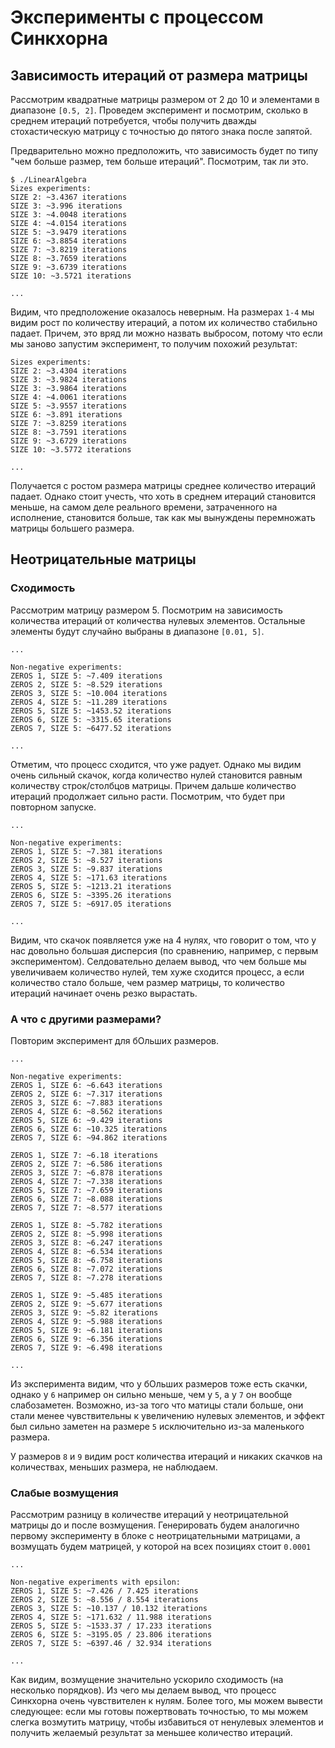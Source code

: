 # Эксперименты с процессом Синкхорна

## Зависимость итераций от размера матрицы

Рассмотрим квадратные матрицы размером от 2 до 10 и элементами в диапазоне `[0.5, 2]`. Проведем эксперимент и посмотрим, сколько в среднем итераций потребуется, чтобы получить дважды стохастическую матрицу с точностью до пятого знака после запятой.

Предварительно можно предположить, что зависимость будет по типу "чем больше размер, тем больше итераций". Посмотрим, так ли это.

```console
$ ./LinearAlgebra
Sizes experiments: 
SIZE 2: ~3.4367 iterations
SIZE 3: ~3.996 iterations
SIZE 3: ~4.0048 iterations
SIZE 4: ~4.0154 iterations
SIZE 5: ~3.9479 iterations
SIZE 6: ~3.8854 iterations
SIZE 7: ~3.8219 iterations
SIZE 8: ~3.7659 iterations
SIZE 9: ~3.6739 iterations
SIZE 10: ~3.5721 iterations

...

```

Видим, что предположение оказалось неверным. На размерах `1-4` мы видим рост по количеству итераций, а потом их количество стабильно падает. Причем, это вряд ли можно назвать выбросом, потому что если мы заново запустим эксперимент, то получим похожий результат:

```console
Sizes experiments: 
SIZE 2: ~3.4304 iterations
SIZE 3: ~3.9824 iterations
SIZE 3: ~3.9864 iterations
SIZE 4: ~4.0061 iterations
SIZE 5: ~3.9557 iterations
SIZE 6: ~3.891 iterations
SIZE 7: ~3.8259 iterations
SIZE 8: ~3.7591 iterations
SIZE 9: ~3.6729 iterations
SIZE 10: ~3.5772 iterations

...

```

Получается с ростом размера матрицы среднее количество итераций падает. Однако стоит учесть, что хоть в среднем итераций становится меньше, на самом деле реального времени, затраченного на исполнение, становится больше, так как мы вынуждены перемножать матрицы большего размера.

## Неотрицательные матрицы

### Сходимость

Рассмотрим матрицу размером 5. Посмотрим на зависимость количества итераций от количества нулевых элементов. Остальные элементы будут случайно выбраны в диапазоне `[0.01, 5]`.

```console
...

Non-negative experiments: 
ZEROS 1, SIZE 5: ~7.409 iterations
ZEROS 2, SIZE 5: ~8.529 iterations
ZEROS 3, SIZE 5: ~10.004 iterations
ZEROS 4, SIZE 5: ~11.289 iterations
ZEROS 5, SIZE 5: ~1453.52 iterations
ZEROS 6, SIZE 5: ~3315.65 iterations
ZEROS 7, SIZE 5: ~6477.52 iterations

...

```

Отметим, что процесс сходится, что уже радует. Однако мы видим очень сильный скачок, когда количество нулей становится равным количеству строк/столбцов матрицы. Причем дальше количество итераций продолжает сильно расти. Посмотрим, что будет при повторном запуске.

```console
...

Non-negative experiments: 
ZEROS 1, SIZE 5: ~7.381 iterations
ZEROS 2, SIZE 5: ~8.527 iterations
ZEROS 3, SIZE 5: ~9.837 iterations
ZEROS 4, SIZE 5: ~171.63 iterations
ZEROS 5, SIZE 5: ~1213.21 iterations
ZEROS 6, SIZE 5: ~3395.26 iterations
ZEROS 7, SIZE 5: ~6917.05 iterations

...
```

Видим, что скачок появляется уже на 4 нулях, что говорит о том, что у нас довольно большая дисперсия (по сравнению, например, с первым экспериментом). Селдовательно делаем вывод, что чем больше мы увеличиваем количество нулей, тем хуже сходится процесс, а если количество стало больше, чем размер матрицы, то количество итераций начинает очень резко вырастать.

### А что с другими размерами?

Повторим эксперимент для бОльших размеров.

```console
...

Non-negative experiments: 
ZEROS 1, SIZE 6: ~6.643 iterations
ZEROS 2, SIZE 6: ~7.317 iterations
ZEROS 3, SIZE 6: ~7.883 iterations
ZEROS 4, SIZE 6: ~8.562 iterations
ZEROS 5, SIZE 6: ~9.429 iterations
ZEROS 6, SIZE 6: ~10.325 iterations
ZEROS 7, SIZE 6: ~94.862 iterations

ZEROS 1, SIZE 7: ~6.18 iterations
ZEROS 2, SIZE 7: ~6.586 iterations
ZEROS 3, SIZE 7: ~6.878 iterations
ZEROS 4, SIZE 7: ~7.338 iterations
ZEROS 5, SIZE 7: ~7.659 iterations
ZEROS 6, SIZE 7: ~8.088 iterations
ZEROS 7, SIZE 7: ~8.577 iterations

ZEROS 1, SIZE 8: ~5.782 iterations
ZEROS 2, SIZE 8: ~5.998 iterations
ZEROS 3, SIZE 8: ~6.247 iterations
ZEROS 4, SIZE 8: ~6.534 iterations
ZEROS 5, SIZE 8: ~6.758 iterations
ZEROS 6, SIZE 8: ~7.072 iterations
ZEROS 7, SIZE 8: ~7.278 iterations

ZEROS 1, SIZE 9: ~5.485 iterations
ZEROS 2, SIZE 9: ~5.677 iterations
ZEROS 3, SIZE 9: ~5.82 iterations
ZEROS 4, SIZE 9: ~5.988 iterations
ZEROS 5, SIZE 9: ~6.181 iterations
ZEROS 6, SIZE 9: ~6.356 iterations
ZEROS 7, SIZE 9: ~6.498 iterations

...
```

Из эксперимента видим, что у бОльших размеров тоже есть скачки, однако у `6` например он сильно меньше, чем у `5`, а у `7` он вообще слабозаметен. Возможно, из-за того что матицы стали больше, они стали менее чувствительны к увеличению нулевых элементов, и эффект был сильно заметен на размере `5` исключительно из-за маленького размера.

У размеров `8` и `9` видим рост количества итераций и никаких скачков на количествах, меньших размера, не наблюдаем.


### Слабые возмущения

Рассмотрим разницу в количестве итераций у неотрицательной матрицы до и после возмущения. Генерировать будем аналогично первому эксперименту в блоке с неотрицательными матрицами, а возмущать будем матрицей, у которой на всех позициях стоит `0.0001`

```console
...

Non-negative experiments with epsilon: 
ZEROS 1, SIZE 5: ~7.426 / 7.425 iterations
ZEROS 2, SIZE 5: ~8.556 / 8.554 iterations
ZEROS 3, SIZE 5: ~10.137 / 10.132 iterations
ZEROS 4, SIZE 5: ~171.632 / 11.988 iterations
ZEROS 5, SIZE 5: ~1533.37 / 17.233 iterations
ZEROS 6, SIZE 5: ~3195.05 / 23.806 iterations
ZEROS 7, SIZE 5: ~6397.46 / 32.934 iterations

...
```

Как видим, возмущение значительно ускорило сходимость (на несколько порядков). Из чего мы делаем вывод, что процесс Синкхорна очень чувствителен к нулям. Более того, мы можем вывести следующее: если мы готовы пожертвовать точностью, то мы можем слегка возмутить матрицу, чтобы избавиться от ненулевых элементов и получить желаемый результат за меньшее количество итераций.
